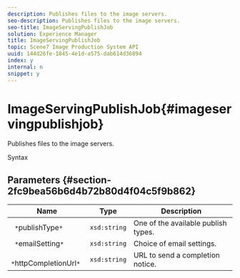 ```yaml
---
description: Publishes files to the image servers.
seo-description: Publishes files to the image servers.
seo-title: ImageServingPublishJob
solution: Experience Manager
title: ImageServingPublishJob
topic: Scene7 Image Production System API
uuid: 144d26fe-1845-4e1d-a575-dab614d36894
index: y
internal: n
snippet: y
---
```


# ImageServingPublishJob{#imageservingpublishjob}

Publishes files to the image servers.

 Syntax 

## Parameters {#section-2fc9bea56b6d4b72b80d4f04c5f9b862}

|  Name  | Type  | Description  |
|---|---|---|
|  ` *`publishType`*`  | `xsd:string`  | One of the available publish types.  |
|  ` *`emailSetting`*`  | `xsd:string`  | Choice of email settings.  |
|  ` *`httpCompletionUrl`*`  | `xsd:string`  | URL to send a completion notice.  |

